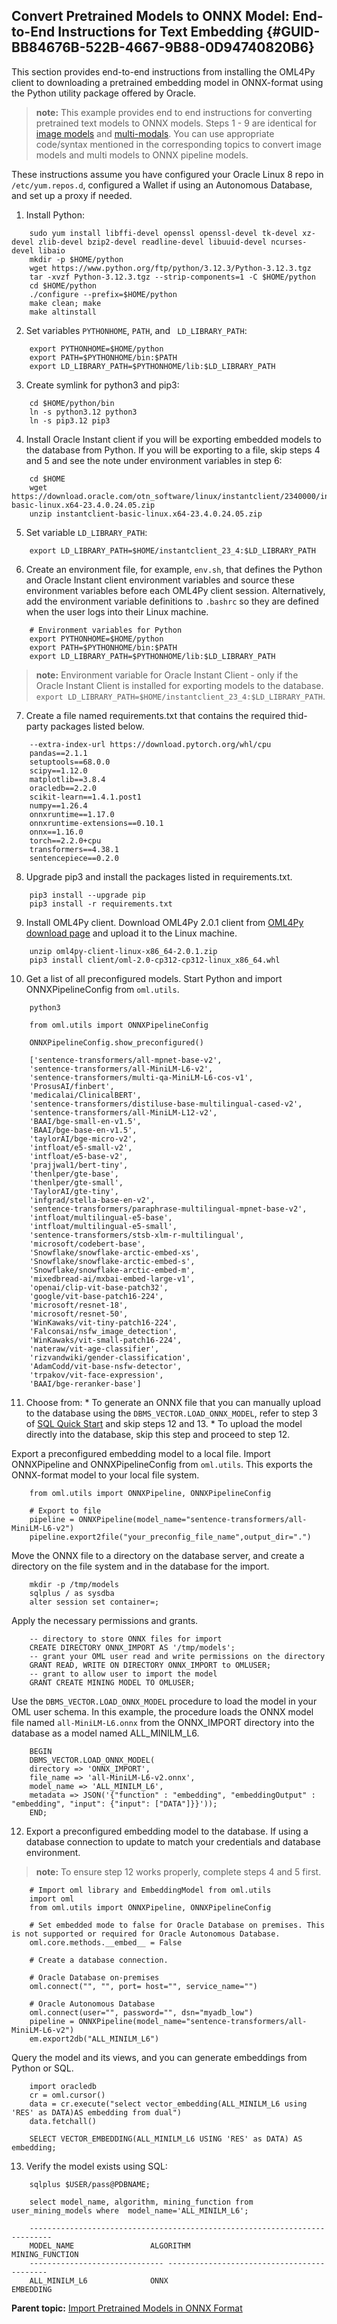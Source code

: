 ## Convert Pretrained Models to ONNX Model: End-to-End Instructions for Text Embedding {#GUID-BB84676B-522B-4667-9B88-0D94740820B6}

This section provides end-to-end instructions from installing the OML4Py client to downloading a pretrained embedding model in ONNX-format using the Python utility package offered by Oracle.

> **note:** This example provides end to end instructions for converting pretrained text models to ONNX models. Steps 1 - 9 are identical for [image models](onnx-pipeline-models-image-embedding.md#GUID-285F1B43-B822-48E2-B29D-4A33C6975140) and [multi-modals](onnx-pipeline-models-multi-modal-embedding.md#GUID-C44EA9C1-2DE0-4E34-AE3D-AFC658DF62AC). You can use appropriate code/syntax mentioned in the corresponding topics to convert image models and multi models to ONNX pipeline models. 

These instructions assume you have configured your Oracle Linux 8 repo in `/etc/yum.repos.d`, configured a Wallet if using an Autonomous Database, and set up a proxy if needed. 

  1. Install Python:
```
    sudo yum install libffi-devel openssl openssl-devel tk-devel xz-devel zlib-devel bzip2-devel readline-devel libuuid-devel ncurses-devel libaio
    mkdir -p $HOME/python
    wget https://www.python.org/ftp/python/3.12.3/Python-3.12.3.tgz
    tar -xvzf Python-3.12.3.tgz --strip-components=1 -C $HOME/python
    cd $HOME/python
    ./configure --prefix=$HOME/python
    make clean; make
    make altinstall
```
    

  2. Set variables `PYTHONHOME`, `PATH`, and ` LD_LIBRARY_PATH`:
```
    export PYTHONHOME=$HOME/python
    export PATH=$PYTHONHOME/bin:$PATH
    export LD_LIBRARY_PATH=$PYTHONHOME/lib:$LD_LIBRARY_PATH
```
    

  3. Create symlink for python3 and pip3: 
```
    cd $HOME/python/bin
    ln -s python3.12 python3
    ln -s pip3.12 pip3
```
    

  4. Install Oracle Instant client if you will be exporting embedded models to the database from Python. If you will be exporting to a file, skip steps 4 and 5 and see the note under environment variables in step 6:
```
    cd $HOME
    wget https://download.oracle.com/otn_software/linux/instantclient/2340000/instantclient-basic-linux.x64-23.4.0.24.05.zip
    unzip instantclient-basic-linux.x64-23.4.0.24.05.zip
```
    

  5. Set variable `LD_LIBRARY_PATH`:
```
    export LD_LIBRARY_PATH=$HOME/instantclient_23_4:$LD_LIBRARY_PATH
```
    

  6. Create an environment file, for example, `env.sh`, that defines the Python and Oracle Instant client environment variables and source these environment variables before each OML4Py client session. Alternatively, add the environment variable definitions to `.bashrc` so they are defined when the user logs into their Linux machine.
```
    # Environment variables for Python
    export PYTHONHOME=$HOME/python
    export PATH=$PYTHONHOME/bin:$PATH
    export LD_LIBRARY_PATH=$PYTHONHOME/lib:$LD_LIBRARY_PATH
```
    

> **note:** Environment variable for Oracle Instant Client - only if the Oracle Instant Client is installed for exporting models to the database. `export LD_LIBRARY_PATH=$HOME/instantclient_23_4:$LD_LIBRARY_PATH`. 

  7. Create a file named requirements.txt that contains the required thid-party packages listed below.
```
    --extra-index-url https://download.pytorch.org/whl/cpu
    pandas==2.1.1
    setuptools==68.0.0
    scipy==1.12.0
    matplotlib==3.8.4
    oracledb==2.2.0
    scikit-learn==1.4.1.post1
    numpy==1.26.4
    onnxruntime==1.17.0
    onnxruntime-extensions==0.10.1
    onnx==1.16.0
    torch==2.2.0+cpu
    transformers==4.38.1
    sentencepiece==0.2.0
```
    

  8. Upgrade pip3 and install the packages listed in requirements.txt.
```
    pip3 install --upgrade pip
    pip3 install -r requirements.txt
```
    

  9. Install OML4Py client. Download OML4Py 2.0.1 client from [OML4Py download page](https://www.oracle.com/database/technologies/oml4py-downloads.md) and upload it to the Linux machine. 
```
    unzip oml4py-client-linux-x86_64-2.0.1.zip
    pip3 install client/oml-2.0-cp312-cp312-linux_x86_64.whl
```
    

  10. Get a list of all preconfigured models. Start Python and import ONNXPipelineConfig from `oml.utils`.
```
    python3
    
    from oml.utils import ONNXPipelineConfig
    
    ONNXPipelineConfig.show_preconfigured()
```
```
    ['sentence-transformers/all-mpnet-base-v2',
    'sentence-transformers/all-MiniLM-L6-v2',
    'sentence-transformers/multi-qa-MiniLM-L6-cos-v1',
    'ProsusAI/finbert',
    'medicalai/ClinicalBERT',
    'sentence-transformers/distiluse-base-multilingual-cased-v2',
    'sentence-transformers/all-MiniLM-L12-v2',
    'BAAI/bge-small-en-v1.5',
    'BAAI/bge-base-en-v1.5',
    'taylorAI/bge-micro-v2',
    'intfloat/e5-small-v2',
    'intfloat/e5-base-v2',
    'prajjwal1/bert-tiny',
    'thenlper/gte-base',
    'thenlper/gte-small',
    'TaylorAI/gte-tiny',
    'infgrad/stella-base-en-v2',
    'sentence-transformers/paraphrase-multilingual-mpnet-base-v2',
    'intfloat/multilingual-e5-base',
    'intfloat/multilingual-e5-small',
    'sentence-transformers/stsb-xlm-r-multilingual',
    'microsoft/codebert-base',
    'Snowflake/snowflake-arctic-embed-xs',
    'Snowflake/snowflake-arctic-embed-s',
    'Snowflake/snowflake-arctic-embed-m',
    'mixedbread-ai/mxbai-embed-large-v1',
    'openai/clip-vit-base-patch32',
    'google/vit-base-patch16-224',
    'microsoft/resnet-18',
    'microsoft/resnet-50',
    'WinKawaks/vit-tiny-patch16-224',
    'Falconsai/nsfw_image_detection',
    'WinKawaks/vit-small-patch16-224',
    'nateraw/vit-age-classifier',
    'rizvandwiki/gender-classification',
    'AdamCodd/vit-base-nsfw-detector',
    'trpakov/vit-face-expression',
    'BAAI/bge-reranker-base']
```
    

  11. Choose from: 
     * To generate an ONNX file that you can manually upload to the database using the `DBMS_VECTOR.LOAD_ONNX_MODEL`, refer to step 3 of [SQL Quick Start](https://docs.oracle.com/pls/topic/lookup?ctx=en/database/oracle/oracle-database/23/vecse&id=VECSE-GUID-403EB84E-3047-4905-844C-BD4A8670B8A4) and skip steps 12 and 13. 
     * To upload the model directly into the database, skip this step and proceed to step 12.

Export a preconfigured embedding model to a local file. Import ONNXPipeline and ONNXPipelineConfig from `oml.utils`. This exports the ONNX-format model to your local file system.
```
    from oml.utils import ONNXPipeline, ONNXPipelineConfig
    
    # Export to file
    pipeline = ONNXPipeline(model_name="sentence-transformers/all-MiniLM-L6-v2")
    pipeline.export2file("your_preconfig_file_name",output_dir=".")
```
    

Move the ONNX file to a directory on the database server, and create a directory on the file system and in the database for the import. 
```
    mkdir -p /tmp/models
    sqlplus / as sysdba
    alter session set container=;
```
    

Apply the necessary permissions and grants. 
```
    -- directory to store ONNX files for import
    CREATE DIRECTORY ONNX_IMPORT AS '/tmp/models';
    -- grant your OML user read and write permissions on the directory
    GRANT READ, WRITE ON DIRECTORY ONNX_IMPORT to OMLUSER;
    -- grant to allow user to import the model
    GRANT CREATE MINING MODEL TO OMLUSER;
```
    

Use the `DBMS_VECTOR.LOAD_ONNX_MODEL` procedure to load the model in your OML user schema. In this example, the procedure loads the ONNX model file named `all-MiniLM-L6.onnx` from the ONNX_IMPORT directory into the database as a model named ALL_MINILM_L6. 
```
    BEGIN
    DBMS_VECTOR.LOAD_ONNX_MODEL(
    directory => 'ONNX_IMPORT',
    file_name => 'all-MiniLM-L6-v2.onnx',
    model_name => 'ALL_MINILM_L6',
    metadata => JSON('{"function" : "embedding", "embeddingOutput" : "embedding", "input": {"input": ["DATA"]}}'));
    END;
```
    

  12. Export a preconfigured embedding model to the database. If using a database connection to update to match your credentials and database environment.

> **note:** To ensure step 12 works properly, complete steps 4 and 5 first. 
```
    # Import oml library and EmbeddingModel from oml.utils
    import oml
    from oml.utils import ONNXPipeline, ONNXPipelineConfig
    
    # Set embedded mode to false for Oracle Database on premises. This is not supported or required for Oracle Autonomous Database.
    oml.core.methods.__embed__ = False
    
    # Create a database connection.
    
    # Oracle Database on-premises
    oml.connect("", "", port= host="", service_name="")
    
    # Oracle Autonomous Database
    oml.connect(user="", password="", dsn="myadb_low")
    pipeline = ONNXPipeline(model_name="sentence-transformers/all-MiniLM-L6-v2")
    em.export2db("ALL_MINILM_L6")
```
    

Query the model and its views, and you can generate embeddings from Python or SQL.
```
    import oracledb
    cr = oml.cursor()
    data = cr.execute("select vector_embedding(ALL_MINILM_L6 using 'RES' as DATA)AS embedding from dual")
    data.fetchall()
```
```
    SELECT VECTOR_EMBEDDING(ALL_MINILM_L6 USING 'RES' as DATA) AS embedding;
```
    

  13. Verify the model exists using SQL:
```
    sqlplus $USER/pass@PDBNAME;
```
```
    select model_name, algorithm, mining_function from user_mining_models where  model_name='ALL_MINILM_L6';
```
```
    ---------------------------------------------------------------------------
    MODEL_NAME                 ALGORITHM                      MINING_FUNCTION
    ------------------------------ -------------------------------------------
    ALL_MINILM_L6              ONNX                           EMBEDDING
```
    




**Parent topic:** [Import Pretrained Models in ONNX Format](import-pretrained-models-onnx-format-vector-generation-database.md)
